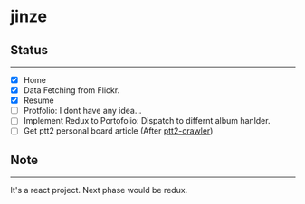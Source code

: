 # jinze

## Status 
***
 - [x] Home
 - [x] Data Fetching from Flickr.
 - [x] Resume
 - [ ] Protfolio: I dont have any idea...
 - [ ] Implement Redux to Portofolio: Dispatch to differnt album hanlder.
 - [ ] Get ptt2 personal board article (After [ptt2-crawler](https://github.com/dearparanoid/ptt2-crawler/tree/master/src))
 
## Note
***
 It's a react project. Next phase would be redux.
 
